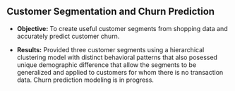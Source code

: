 ## Customer Segmentation and Churn Prediction 

- **Objective:** To create useful customer segments from shopping data and accurately predict customer churn.

- **Results:** Provided three customer segments using a hierarchical clustering model with distinct behavioral patterns that also posessed unique demographic difference that allow the segments to be generalized and applied to customers for whom there is no transaction data.   Churn prediction modeling is in progress.
